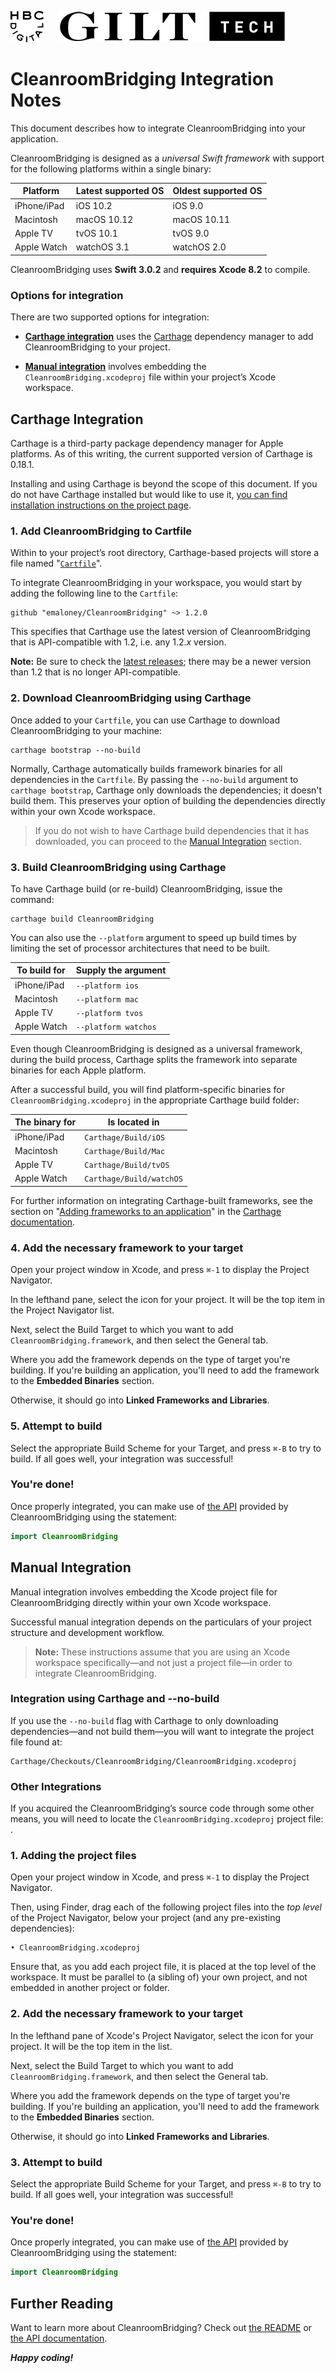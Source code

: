 ![HBC Digital logo](https://raw.githubusercontent.com/gilt/Cleanroom/master/Assets/hbc-digital-logo.png)     
![Gilt Tech logo](https://raw.githubusercontent.com/gilt/Cleanroom/master/Assets/gilt-tech-logo.png)

# CleanroomBridging Integration Notes

This document describes how to integrate CleanroomBridging into your application.

CleanroomBridging is designed as a *universal Swift framework* with support for the following platforms within a single binary:

Platform|Latest supported OS|Oldest supported OS
--------|-------------------|-------------------
iPhone/iPad|iOS 10.2|iOS 9.0
Macintosh|macOS 10.12|macOS 10.11
Apple TV|tvOS 10.1|tvOS 9.0
Apple Watch|watchOS 3.1|watchOS 2.0

CleanroomBridging uses **Swift 3.0.2** and **requires Xcode 8.2** to compile.

### Options for integration

There are two supported options for integration:

- **[Carthage integration](#carthage-integration)** uses the [Carthage](https://github.com/Carthage/Carthage) dependency manager to add CleanroomBridging to your project.

- **[Manual integration](#manual-integration)** involves embedding the `CleanroomBridging.xcodeproj` file within your project’s Xcode workspace.

## Carthage Integration

Carthage is a third-party package dependency manager for Apple platforms. As of this writing, the current supported version of Carthage is 0.18.1.

Installing and using Carthage is beyond the scope of this document. If you do not have Carthage installed but would like to use it, [you can find installation instructions on the project page](https://github.com/Carthage/Carthage#installing-carthage). 

### 1. Add CleanroomBridging to Cartfile

Within to your project’s root directory, Carthage-based projects will store a file named "[`Cartfile`](https://github.com/Carthage/Carthage/blob/master/Documentation/Artifacts.md#cartfile)".

To integrate CleanroomBridging in your workspace, you would start by adding the following line to the `Cartfile`:

```
github "emaloney/CleanroomBridging" ~> 1.2.0
```

This specifies that Carthage use the latest version of CleanroomBridging that is API-compatible with 1.2, i.e. any 1.2.*x* version.

**Note:** Be sure to check the [latest releases](https://github.com/emaloney/CleanroomBridging/releases); there may be a newer version than 1.2 that is no longer API-compatible.

### 2. Download CleanroomBridging using Carthage

Once added to your `Cartfile`, you can use Carthage to download CleanroomBridging to your machine:

```
carthage bootstrap --no-build
```

Normally, Carthage automatically builds framework binaries for all dependencies in the `Cartfile`. By passing the `--no-build` argument to `carthage bootstrap`, Carthage only downloads the dependencies; it doesn't build them. This preserves your option of building the dependencies directly within your own Xcode workspace.

> If you do not wish to have Carthage build dependencies that it has downloaded, you can proceed to the [Manual Integration](#manual-integration) section.

### 3. Build CleanroomBridging using Carthage

To have Carthage build (or re-build) CleanroomBridging, issue the command:

```
carthage build CleanroomBridging
```

You can also use the `--platform` argument to speed up build times by limiting the set of processor architectures that need to be built.

To build for|Supply the argument
------------|-------------------
iPhone/iPad|`--platform ios`
Macintosh|`--platform mac`
Apple TV|`--platform tvos`
Apple Watch|`--platform watchos`


Even though CleanroomBridging is designed as a universal framework, during the build process, Carthage splits the framework into separate binaries for each Apple platform.

After a successful build, you will find platform-specific binaries for `CleanroomBridging.xcodeproj` in the appropriate Carthage build folder:

The binary for|Is located in
--------------|-------------
iPhone/iPad|`Carthage/Build/iOS`
Macintosh|`Carthage/Build/Mac`
Apple TV|`Carthage/Build/tvOS`
Apple Watch|`Carthage/Build/watchOS`


For further information on integrating Carthage-built frameworks, see the section on "[Adding frameworks to an application](https://github.com/Carthage/Carthage#adding-frameworks-to-an-application)" in the [Carthage documentation](https://github.com/Carthage/Carthage#carthage--).

### 4. Add the necessary framework to your target

Open your project window in Xcode, and press `⌘-1` to display the Project Navigator.

In the lefthand pane, select the icon for your project. It will be the top item in the Project Navigator list.

Next, select the Build Target to which you want to add `CleanroomBridging.framework`, and then select the General tab.

Where you add the framework depends on the type of target you're building. If you're building an application, you'll need to add the framework to the **Embedded Binaries** section.

Otherwise, it should go into **Linked Frameworks and Libraries**.


### 5. Attempt to build

Select the appropriate Build Scheme for your Target, and press `⌘-B` to try to build. If all goes well, your integration was successful!

### You're done!

Once properly integrated, you can make use of [the API](https://rawgit.com/emaloney/CleanroomBridging/master/Documentation/API/index.html) provided by CleanroomBridging using the statement:

```swift
import CleanroomBridging
```

## Manual Integration

Manual integration involves embedding the Xcode project file for CleanroomBridging directly within your own Xcode workspace.

Successful manual integration depends on the particulars of your project structure and development workflow.

> **Note:** These instructions assume that you are using an Xcode workspace specifically—and not just a project file—in order to integrate CleanroomBridging.

### Integration using Carthage and --no-build

If you use the `--no-build` flag with Carthage to only downloading dependencies—and not build them—you will want to integrate the project file found at:

```
Carthage/Checkouts/CleanroomBridging/CleanroomBridging.xcodeproj
```

### Other Integrations

If you acquired the CleanroomBridging’s source code through some other means, you will need to locate the `CleanroomBridging.xcodeproj` project file: .

### 1. Adding the project files

Open your project window in Xcode, and press `⌘-1` to display the Project Navigator.

Then, using Finder, drag each of the following project files into the *top level* of the Project Navigator, below your project (and any pre-existing dependencies):

```
• CleanroomBridging.xcodeproj
```

Ensure that, as you add each project file, it is placed at the top level of the workspace. It must be parallel to (a sibling of) your own project, and not embedded in another project or folder.

### 2. Add the necessary framework to your target

In the lefthand pane of Xcode's Project Navigator, select the icon for your project. It will be the top item in the list.

Next, select the Build Target to which you want to add `CleanroomBridging.framework`, and then select the General tab.

Where you add the framework depends on the type of target you're building. If you're building an application, you'll need to add the framework to the **Embedded Binaries** section.

Otherwise, it should go into **Linked Frameworks and Libraries**.


### 3. Attempt to build

Select the appropriate Build Scheme for your Target, and press `⌘-B` to try to build. If all goes well, your integration was successful!

### You're done!

Once properly integrated, you can make use of [the API](https://rawgit.com/emaloney/CleanroomBridging/master/Documentation/API/index.html) provided by CleanroomBridging using the statement:

```swift
import CleanroomBridging
```

## Further Reading

Want to learn more about CleanroomBridging? Check out [the README](https://github.com/emaloney/CleanroomBridging/blob/master/README.md) or [the API documentation](https://rawgit.com/emaloney/CleanroomBridging/master/Documentation/API/index.html).

**_Happy coding!_**

